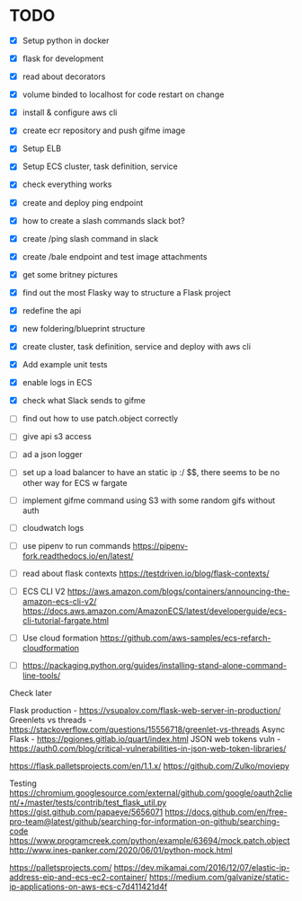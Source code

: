 # TODO

- [x] Setup python in docker
- [x] flask for development
- [x] read about decorators
- [x] volume binded to localhost for code restart on change
- [x] install & configure aws cli
- [x] create ecr repository and push gifme image
- [x] Setup ELB
- [x] Setup ECS cluster, task definition, service
- [x] check everything works
- [x] create and deploy ping endpoint
- [x] how to create a slash commands slack bot?
- [x] create /ping slash command in slack
- [x] create /bale endpoint and test image attachments
- [x] get some britney pictures
- [x] find out the most Flasky way to structure a Flask project
- [x] redefine the api
- [x] new foldering/blueprint structure
- [x] create cluster, task definition, service and deploy with aws cli
- [x] Add example unit tests
- [x] enable logs in ECS
- [x] check what Slack sends to gifme
- [ ] find out how to use patch.object correctly
- [ ] give api s3 access
- [ ] ad a json logger
- [ ] set up a load balancer to have an static ip :/ $$, there seems to be no other way for ECS w fargate
- [ ] implement gifme command using S3 with some random gifs without auth
- [ ] cloudwatch logs
- [ ] use pipenv to run commands https://pipenv-fork.readthedocs.io/en/latest/
- [ ] read about flask contexts https://testdriven.io/blog/flask-contexts/
- [ ] ECS CLI V2
https://aws.amazon.com/blogs/containers/announcing-the-amazon-ecs-cli-v2/
https://docs.aws.amazon.com/AmazonECS/latest/developerguide/ecs-cli-tutorial-fargate.html

- [ ] Use cloud formation
https://github.com/aws-samples/ecs-refarch-cloudformation

- [ ] https://packaging.python.org/guides/installing-stand-alone-command-line-tools/

Check later

Flask production - https://vsupalov.com/flask-web-server-in-production/ 
Greenlets vs threads - https://stackoverflow.com/questions/15556718/greenlet-vs-threads
Async Flask - https://pgjones.gitlab.io/quart/index.html
JSON web tokens vuln - https://auth0.com/blog/critical-vulnerabilities-in-json-web-token-libraries/

https://flask.palletsprojects.com/en/1.1.x/
https://github.com/Zulko/moviepy

Testing
https://chromium.googlesource.com/external/github.com/google/oauth2client/+/master/tests/contrib/test_flask_util.py
https://gist.github.com/papaeye/5656071
https://docs.github.com/en/free-pro-team@latest/github/searching-for-information-on-github/searching-code
https://www.programcreek.com/python/example/63694/mock.patch.object
http://www.ines-panker.com/2020/06/01/python-mock.html

https://palletsprojects.com/
https://dev.mikamai.com/2016/12/07/elastic-ip-address-eip-and-ecs-ec2-container/
https://medium.com/galvanize/static-ip-applications-on-aws-ecs-c7d411421d4f